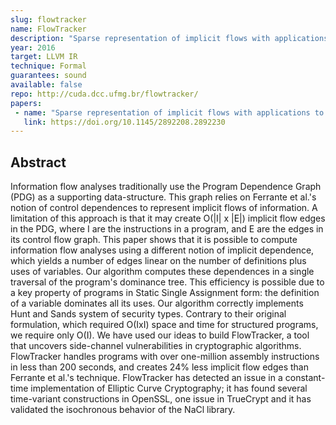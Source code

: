 ```yaml
---
slug: flowtracker
name: FlowTracker
description: "Sparse representation of implicit flows with applications to side-channel detection"
year: 2016
target: LLVM IR
technique: Formal
guarantees: sound
available: false
repo: http://cuda.dcc.ufmg.br/flowtracker/
papers:
 - name: "Sparse representation of implicit flows with applications to side-channel detection"
   link: https://doi.org/10.1145/2892208.2892230
---
```


## Abstract

Information flow analyses traditionally use the Program Dependence Graph (PDG) as a supporting data-structure. This graph relies on Ferrante et al.'s notion of control dependences to represent implicit flows of information. A limitation of this approach is that it may create O(|I| x |E|) implicit flow edges in the PDG, where I are the instructions in a program, and E are the edges in its control flow graph. This paper shows that it is possible to compute information flow analyses using a different notion of implicit dependence, which yields a number of edges linear on the number of definitions plus uses of variables. Our algorithm computes these dependences in a single traversal of the program's dominance tree. This efficiency is possible due to a key property of programs in Static Single Assignment form: the definition of a variable dominates all its uses. Our algorithm correctly implements Hunt and Sands system of security types. Contrary to their original formulation, which required O(IxI) space and time for structured programs, we require only O(I). We have used our ideas to build FlowTracker, a tool that uncovers side-channel vulnerabilities in cryptographic algorithms. FlowTracker handles programs with over one-million assembly instructions in less than 200 seconds, and creates 24% less implicit flow edges than Ferrante et al.'s technique. FlowTracker has detected an issue in a constant-time implementation of Elliptic Curve Cryptography; it has found several time-variant constructions in OpenSSL, one issue in TrueCrypt and it has validated the isochronous behavior of the NaCl library.